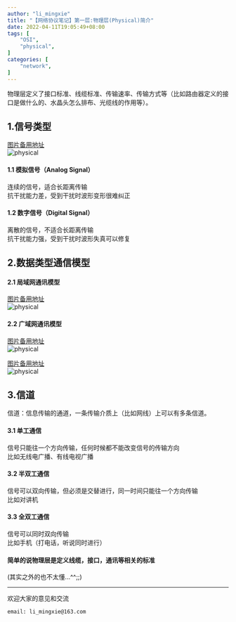 ```yaml
---
author: "li_mingxie"
title: "【网络协议笔记】第一层:物理层(Physical)简介"
date: 2022-04-11T19:05:49+08:00
tags: [
    "OSI",
    "physical",
]
categories: [
    "network",
]
---
```


物理层定义了接口标准、线缆标准、传输速率、传输方式等（比如路由器定义的接口是做什么的、水晶头怎么排布、光缆线的作用等）。<!--more-->

## 1.信号类型

[图片备用地址](https://limingxie.github.io/images/network/physical/physical_01.png)  
![physical](https://mingxie-blog.oss-cn-beijing.aliyuncs.com/image/network/physical/physical_01.png)

#### 1.1 模拟信号（Analog Signal）

连续的信号，适合长距离传输  
抗干扰能力差，受到干扰时波形变形很难纠正  

#### 1.2 数字信号（Digital Signal）

离散的信号，不适合长距离传输  
抗干扰能力强，受到干扰时波形失真可以修复  

## 2.数据类型通信模型

#### 2.1 局域网通讯模型

[图片备用地址](https://limingxie.github.io/images/network/physical/physical_02.png)  
![physical](https://mingxie-blog.oss-cn-beijing.aliyuncs.com/image/network/physical/physical_02.png?x-oss-process=image/resize,w_900,m_lfit)

#### 2.2 广域网通讯模型

[图片备用地址](https://limingxie.github.io/images/network/physical/physical_03.png)  
![physical](https://mingxie-blog.oss-cn-beijing.aliyuncs.com/image/network/physical/physical_03.png?x-oss-process=image/resize,w_900,m_lfit)

[图片备用地址](https://limingxie.github.io/images/network/physical/physical_04.png)  
![physical](https://mingxie-blog.oss-cn-beijing.aliyuncs.com/image/network/physical/physical_04.png?x-oss-process=image/resize,w_900,m_lfit)

## 3.信道

信道：信息传输的通道，一条传输介质上（比如网线）上可以有多条信道。

#### 3.1 单工通信

信号只能往一个方向传输，任何时候都不能改变信号的传输方向  
比如无线电广播、有线电视广播  

#### 3.2 半双工通信

信号可以双向传输，但必须是交替进行，同一时间只能往一个方向传输  
比如对讲机  

#### 3.3 全双工通信

信号可以同时双向传输  
比如手机（打电话，听说同时进行）  

#### 简单的说物理层是定义线缆，接口，通讯等相关的标准

(其实之外的也不太懂...^^;;)

----------------------------------------------
欢迎大家的意见和交流

`email: li_mingxie@163.com`
